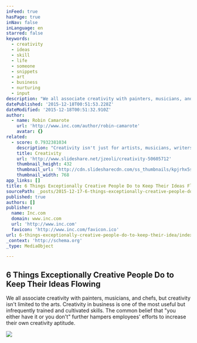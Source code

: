 ```yaml
---
inFeed: true
hasPage: true
inNav: false
inLanguage: en
starred: false
keywords:
  - creativity
  - ideas
  - skill
  - life
  - someone
  - snippets
  - art
  - business
  - nurturing
  - input
description: "We all associate creativity with painters, musicians, and chefs, but creativity isn't limited to the arts. Creativity in business is one of the most useful but infrequently trained and cultivated skills. The common belief that \"you either have it or you don't\" further hampers employees' efforts to increase their own creativity aptitude."
datePublished: '2015-12-18T00:51:53.228Z'
dateModified: '2015-12-18T00:51:32.910Z'
author:
  - name: Robin Camarote
    url: 'http://www.inc.com/author/robin-camarote'
    avatar: {}
related:
  - score: 0.7932381034
    description: "Creativity isn't just for artists, musicians, writers, and designers. We all have the ability to be excellent creative thinkers. - https://www.milestechnologi..."
    title: Creativity
    url: 'http://www.slideshare.net/jzeoli/creativity-50605712'
    thumbnail_height: 432
    thumbnail_url: 'http://cdn.slidesharecdn.com/ss_thumbnails/kpjrhx5stgaqoaesnh7r-signature-3f945d39ba23dd9cfcfd3fee5874bd5293c55aa2180b30512d3379a1f65479ee-poli-150716175148-lva1-app6892-thumbnail-4.jpg?cb=1438021298'
    thumbnail_width: 768
app_links: []
title: 6 Things Exceptionally Creative People Do to Keep Their Ideas Flowing
sourcePath: _posts/2015-12-17-6-things-exceptionally-creative-people-do-to-keep-their-idea.md
published: true
authors: []
publisher:
  name: Inc.com
  domain: www.inc.com
  url: 'http://www.inc.com'
  favicon: 'http://www.inc.com/favicon.ico'
url: 6-things-exceptionally-creative-people-do-to-keep-their-idea/index.html
_context: 'http://schema.org'
_type: MediaObject

---
```

<article style=""><h1>6 Things Exceptionally Creative People Do to Keep Their Ideas Flowing</h1><p>We all associate creativity with painters, musicians, and chefs, but creativity isn't limited to the arts. Creativity in business is one of the most useful but infrequently trained and cultivated skills. The common belief that "you either have it or you don't" further hampers employees' efforts to increase their own creativity aptitude.</p><img src="https://s3-us-west-2.amazonaws.com/the-grid-img/p/0ace8edb7d2e532bf1c4ab369b0ef1cd1c064a7d.jpg" /></article>